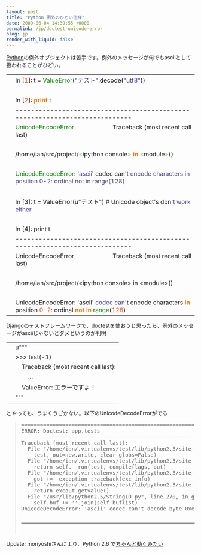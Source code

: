 ```yaml
---
layout: post
title: "Python 例外のひどい仕様"
date: 2009-06-04 14:39:55 +0000
permalink: /jp/doctest-unicode-error
blog: jp
render_with_liquid: false
---
```


<p><a href="http://www.python.org/" title="Python">Python</a>の例外オブジェクトは苦手です。例外のメッセージが何でもasciiとして扱われることがひどい。</p>

<div class="codeblock amc_python amc_short"><table><tr class="amc_code_odd"><td class="amc_line"><div class="amc1"></div></td><td>In <span style="color: black;">&#91;</span><span style="color: #ff4500;">1</span><span style="color: black;">&#93;</span>: t = <span style="color: #008000;">ValueError</span><span style="color: black;">&#40;</span><span style="color: #483d8b;">&quot;テスト&quot;</span>.<span style="color: black;">decode</span><span style="color: black;">&#40;</span><span style="color: #483d8b;">&quot;utf8&quot;</span><span style="color: black;">&#41;</span><span style="color: black;">&#41;</span><br /></td></tr><tr class="amc_code_even"><td class="amc_line"><div class="amc2"></div></td><td><br /></td></tr><tr class="amc_code_odd"><td class="amc_line"><div class="amc3"></div></td><td>In <span style="color: black;">&#91;</span><span style="color: #ff4500;">2</span><span style="color: black;">&#93;</span>: <span style="color: #ff7700;font-weight:bold;">print</span> t<br /></td></tr><tr class="amc_code_even"><td class="amc_line"><div class="amc4"></div></td><td>---------------------------------------------------------------------------<br /></td></tr><tr class="amc_code_odd"><td class="amc_line"><div class="amc5"></div></td><td><span style="color: #008000;">UnicodeEncodeError</span> &nbsp; &nbsp; &nbsp; &nbsp; &nbsp; &nbsp; &nbsp; &nbsp; &nbsp; &nbsp; &nbsp; &nbsp;Traceback <span style="color: black;">&#40;</span>most recent call last<span style="color: black;">&#41;</span><br /></td></tr><tr class="amc_code_even"><td class="amc_line"><div class="amc6"></div></td><td><br /></td></tr><tr class="amc_code_odd"><td class="amc_line"><div class="amc7"></div></td><td>/home/ian/src/project/<span style="color: #66cc66;">&lt;</span>ipython console<span style="color: #66cc66;">&gt;</span> <span style="color: #ff7700;font-weight:bold;">in</span> <span style="color: #66cc66;">&lt;</span>module<span style="color: #66cc66;">&gt;</span><span style="color: black;">&#40;</span><span style="color: black;">&#41;</span><br /></td></tr><tr class="amc_code_even"><td class="amc_line"><div class="amc8"></div></td><td><br /></td></tr><tr class="amc_code_odd"><td class="amc_line"><div class="amc9"></div></td><td><span style="color: #008000;">UnicodeEncodeError</span>: <span style="color: #483d8b;">'ascii'</span> codec can<span style="color: #483d8b;">'t encode characters in position 0-2: ordinal not in range(128)<br /></td></tr><tr class="amc_code_even"><td class="amc_line"><div class="amc0"><div class="amc1"></div></div></td><td><br /></td></tr><tr class="amc_code_odd"><td class="amc_line"><div class="amc1"><div class="amc1"></div></div></td><td>In [3]: t = ValueError(u&quot;テスト&quot;) # Unicode object'</span>s don<span style="color: #483d8b;">'t work either<br /></td></tr><tr class="amc_code_even"><td class="amc_line"><div class="amc2"><div class="amc1"></div></div></td><td><br /></td></tr><tr class="amc_code_odd"><td class="amc_line"><div class="amc3"><div class="amc1"></div></div></td><td>In [4]: print t<br /></td></tr><tr class="amc_code_even"><td class="amc_line"><div class="amc4"><div class="amc1"></div></div></td><td>---------------------------------------------------------------------------<br /></td></tr><tr class="amc_code_odd"><td class="amc_line"><div class="amc5"><div class="amc1"></div></div></td><td>UnicodeEncodeError &nbsp; &nbsp; &nbsp; &nbsp; &nbsp; &nbsp; &nbsp; &nbsp; &nbsp; &nbsp; &nbsp; &nbsp;Traceback (most recent call last)<br /></td></tr><tr class="amc_code_even"><td class="amc_line"><div class="amc6"><div class="amc1"></div></div></td><td><br /></td></tr><tr class="amc_code_odd"><td class="amc_line"><div class="amc7"><div class="amc1"></div></div></td><td>/home/ian/src/project/&lt;ipython console&gt; in &lt;module&gt;()<br /></td></tr><tr class="amc_code_even"><td class="amc_line"><div class="amc8"><div class="amc1"></div></div></td><td><br /></td></tr><tr class="amc_code_odd"><td class="amc_line"><div class="amc9"><div class="amc1"></div></div></td><td>UnicodeEncodeError: '</span>ascii<span style="color: #483d8b;">' codec can'</span>t encode characters <span style="color: #ff7700;font-weight:bold;">in</span> position <span style="color: #ff4500;">0</span><span style="color: #ff4500;">-2</span>: ordinal <span style="color: #ff7700;font-weight:bold;">not</span> <span style="color: #ff7700;font-weight:bold;">in</span> <span style="color: #008000;">range</span><span style="color: black;">&#40;</span><span style="color: #ff4500;">128</span><span style="color: black;">&#41;</span></td></tr></table></div>

<p><a href="http://www.djangoproject.com/" title="Django">Django</a>のテストフレームワークで、doctestを使おうと思ったら、例外のメッセージがasciiじゃないとダメというのが判明</p>

<div class="codeblock amc_python amc_short"><table><tr class="amc_code_odd"><td class="amc_line"><div class="amc1"></div></td><td>u<span style="color: #483d8b;">&quot;&quot;</span><span style="color: #483d8b;">&quot;<br /></td></tr><tr class="amc_code_even"><td class="amc_line"><div class="amc2"></div></td><td>&gt;&gt;&gt; test(-1)<br /></td></tr><tr class="amc_code_odd"><td class="amc_line"><div class="amc3"></div></td><td>&nbsp; &nbsp; Traceback (most recent call last):<br /></td></tr><tr class="amc_code_even"><td class="amc_line"><div class="amc4"></div></td><td>&nbsp; &nbsp; &nbsp; &nbsp; ...<br /></td></tr><tr class="amc_code_odd"><td class="amc_line"><div class="amc5"></div></td><td>&nbsp; &nbsp; ValueError: エラーですよ！<br /></td></tr><tr class="amc_code_even"><td class="amc_line"><div class="amc6"></div></td><td>&quot;</span><span style="color: #483d8b;">&quot;&quot;</span></td></tr></table></div>

<p>とやっても、うまくうごかない。以下のUnicodeDecodeErrorがでる</p>

<blockquote>
<pre>
======================================================================
ERROR: Doctest: app.tests
----------------------------------------------------------------------
Traceback (most recent call last):
  File "/home/ian/.virtualenvs/test/lib/python2.5/site-packages/django/test/_doctest.py", line 2175, in runTest
    test, out=new.write, clear_globs=False)
  File "/home/ian/.virtualenvs/test/lib/python2.5/site-packages/django/test/_doctest.py", line 1403, in run
    return self.__run(test, compileflags, out)
  File "/home/ian/.virtualenvs/test/lib/python2.5/site-packages/django/test/_doctest.py", line 1291, in __run
    got += _exception_traceback(exc_info)
  File "/home/ian/.virtualenvs/test/lib/python2.5/site-packages/django/test/_doctest.py", line 269, in _exception_traceback
    return excout.getvalue()
  File "/usr/lib/python2.5/StringIO.py", line 270, in getvalue
    self.buf += ''.join(self.buflist)
UnicodeDecodeError: 'ascii' codec can't decode byte 0xe3 in position 24: ordinal not in range(128)

---

</pre>
</blockquote>

<p>Update: moriyoshiさんにより、Python 2.6 で<a href="http://d.hatena.ne.jp/moriyoshi/20090604/1244092247">ちゃんと動くみたい</a></p>
